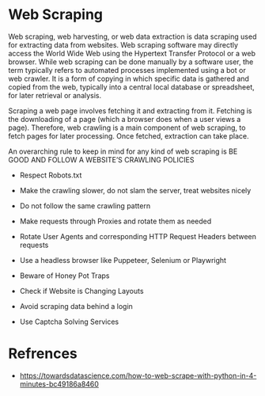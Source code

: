 # Web Scraping
Web scraping, web harvesting, or web data extraction is data scraping used for extracting data from websites. Web scraping software may directly access the World Wide Web using the Hypertext Transfer Protocol or a web browser. While web scraping can be done manually by a software user, the term typically refers to automated processes implemented using a bot or web crawler. It is a form of copying in which specific data is gathered and copied from the web, typically into a central local database or spreadsheet, for later retrieval or analysis.

Scraping a web page involves fetching it and extracting from it. Fetching is the downloading of a page (which a browser does when a user views a page). Therefore, web crawling is a main component of web scraping, to fetch pages for later processing. Once fetched, extraction can take place.


An overarching rule to keep in mind for any kind of web scraping is BE GOOD AND FOLLOW A WEBSITE’S CRAWLING POLICIES

* Respect Robots.txt

* Make the crawling slower, do not slam the server, treat websites nicely

* Do not follow the same crawling pattern

* Make requests through Proxies and rotate them as needed

* Rotate User Agents and corresponding HTTP Request Headers between requests

* Use a headless browser like Puppeteer, Selenium or Playwright

* Beware of Honey Pot Traps

* Check if Website is Changing Layouts

* Avoid scraping data behind a login

* Use Captcha Solving Services

# Refrences
* https://towardsdatascience.com/how-to-web-scrape-with-python-in-4-minutes-bc49186a8460